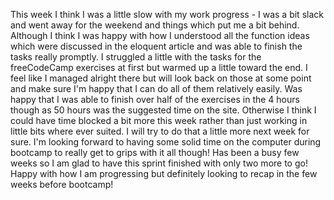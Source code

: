 This week I think I was a little slow with my work progress - I was a bit slack and went away for the weekend and things which put me a bit behind. Although I think I was happy with how I understood all the function ideas which were discussed in the eloquent article and was able to finish the tasks really promptly. I struggled a little with the tasks for the freeCodeCamp exercises at first but warmed up a little toward the end. I feel like I managed alright there but will look back on those at some point and make sure I'm happy that I can do all of them relatively easily. Was happy that I was able to finish over half of the exercises in the 4 hours though as 50 hours was the suggested time on the site. Otherwise I think I could have time blocked a bit more this week rather than just working in little bits where ever suited. I will try to do that a little more next week for sure. I'm looking forward to having some solid time on the computer during bootcamp to really get to grips with it all though! Has been a busy few weeks so I am glad to have this sprint finished with only two more to go! Happy with how I am progressing but definitely looking to recap in the few weeks before bootcamp! 
